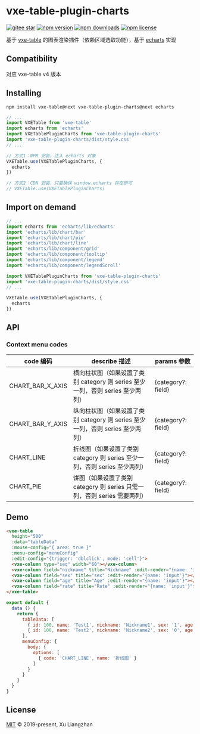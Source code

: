 # vxe-table-plugin-charts

[![gitee star](https://gitee.com/x-extends/vxe-table-plugin-charts/badge/star.svg?theme=dark)](https://gitee.com/x-extends/vxe-table-plugin-charts/stargazers)
[![npm version](https://img.shields.io/npm/v/vxe-table-plugin-charts.svg?style=flat-square)](https://www.npmjs.com/package/vxe-table-plugin-charts)
[![npm downloads](https://img.shields.io/npm/dm/vxe-table-plugin-charts.svg?style=flat-square)](http://npm-stat.com/charts.html?package=vxe-table-plugin-charts)
[![npm license](https://img.shields.io/github/license/mashape/apistatus.svg)](LICENSE)

基于 [vxe-table](https://www.npmjs.com/package/vxe-table) 的图表渲染插件（依赖区域选取功能），基于 [echarts](https://github.com/apache/incubator-echarts) 实现

## Compatibility

对应 vxe-table v4 版本  

## Installing

```shell
npm install vxe-table@next vxe-table-plugin-charts@next echarts
```

```javascript
// ...
import VXETable from 'vxe-table'
import echarts from 'echarts'
import VXETablePluginCharts from 'vxe-table-plugin-charts'
import 'vxe-table-plugin-charts/dist/style.css'
// ...

// 方式1：NPM 安装，注入 echarts 对象
VXETable.use(VXETablePluginCharts, {
  echarts
})

// 方式2：CDN 安装，只要确保 window.echarts 存在即可
// VXETable.use(VXETablePluginCharts)
```

## Import on demand

```javascript
// ...
import echarts from 'echarts/lib/echarts'
import 'echarts/lib/chart/bar'
import 'echarts/lib/chart/pie'
import 'echarts/lib/chart/line'
import 'echarts/lib/component/grid'
import 'echarts/lib/component/tooltip'
import 'echarts/lib/component/legend'
import 'echarts/lib/component/legendScroll'

import VXETablePluginCharts from 'vxe-table-plugin-charts'
import 'vxe-table-plugin-charts/dist/style.css'
// ...

VXETable.use(VXETablePluginCharts, {
  echarts
})
```

## API

### Context menu codes

| code 编码 | describe 描述 | params 参数 |
|------|------|------|
| CHART_BAR_X_AXIS | 横向柱状图（如果设置了类别 category 则 series 至少一列，否则 series 至少两列） | {category?: field} |
| CHART_BAR_Y_AXIS  | 纵向柱状图（如果设置了类别 category 则 series 至少一列，否则 series 至少两列） | {category?: field} |
| CHART_LINE  | 折线图（如果设置了类别 category 则 series 至少一列，否则 series 至少两列） | {category?: field} |
| CHART_PIE  | 饼图（如果设置了类别 category 则 series 只需一列，否则 series 需要两列） | {category?: field} |

## Demo

```html
<vxe-table
  height="500"
  :data="tableData"
  :mouse-config="{ area: true }"
  :menu-config="menuConfig"
  :edit-config="{trigger: 'dblclick', mode: 'cell'}">
  <vxe-column type="seq" width="60"></vxe-column>
  <vxe-column field="nickname" title="Nickname" :edit-render="{name: 'input'}"></vxe-column>
  <vxe-column field="sex" title="sex" :edit-render="{name: 'input'}"></vxe-column>
  <vxe-column field="age" title="Age" :edit-render="{name: 'input'}"></vxe-column>
  <vxe-column field="rate" title="Rate" :edit-render="{name: 'input'}"></vxe-column>
</vxe-table>
```

```javascript
export default {
  data () {
    return {
      tableData: [
        { id: 100, name: 'Test1', nickname: 'Nickname1', sex: '1', age: 26, rate: '3' },
        { id: 100, name: 'Test2', nickname: 'Nickname2', sex: '0', age: 28, rate: '5' }
      ],
      menuConfig: {
        body: {
          options: [
            { code: 'CHART_LINE', name: '折线图' }
          ]
        }
      }
    }
  }
}
```

## License

[MIT](LICENSE) © 2019-present, Xu Liangzhan
